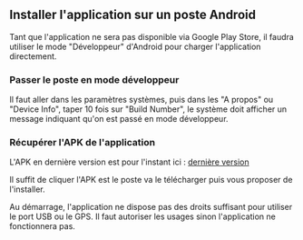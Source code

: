 ## Installer l'application sur un poste Android

Tant que l'application ne sera pas disponible via Google Play Store, il faudra utiliser le mode "Développeur" d'Android pour charger l'application directement.

### Passer le poste en mode développeur

Il faut aller dans les paramètres systèmes, puis dans les "A propos" ou "Device Info", taper 10 fois sur "Build Number", le système doit afficher un message indiquant qu'on est passé en mode développeur.

### Récupérer l'APK de l'application

L'APK en dernière version est pour l'instant ici :
[ dernière version ](https://drive.google.com/drive/folders/1cToGbZd3wZ49ZU1cTHJ8dAAtLZSSz_Xb?usp=sharing)
 
Il suffit de cliquer l'APK est le poste va le télécharger puis vous proposer de l'installer.

Au démarrage, l'application ne dispose pas des droits suffisant pour utiliser le port USB ou le GPS. Il faut autoriser les usages sinon l'application ne fonctionnera pas.

 
